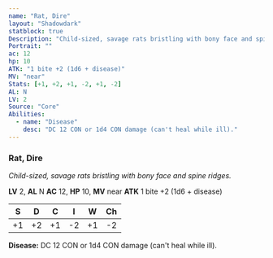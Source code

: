 ```yaml
---
name: "Rat, Dire"
layout: "Shadowdark"
statblock: true
Description: "Child-sized, savage rats bristling with bony face and spine ridges."
Portrait: ""
ac: 12
hp: 10
ATK: "1 bite +2 (1d6 + disease)"
MV: "near"
Stats: [+1, +2, +1, -2, +1, -2]
AL: N
LV: 2
Source: "Core"
Abilities:
  - name: "Disease"
    desc: "DC 12 CON or 1d4 CON damage (can't heal while ill)."
---
```


### Rat, Dire

_Child-sized, savage rats bristling with bony face and spine ridges._

**LV** 2, **AL** N
**AC** 12, **HP** 10, **MV** near
**ATK** 1 bite +2 (1d6 + disease)

|  S  |  D  |  C  |  I  |  W  |  Ch  |
|:---:|:---:|:---:|:---:|:---:|:----:|
| +1 | +2 | +1 | -2 | +1 | -2 |

**Disease:** DC 12 CON or 1d4 CON damage (can't heal while ill).

